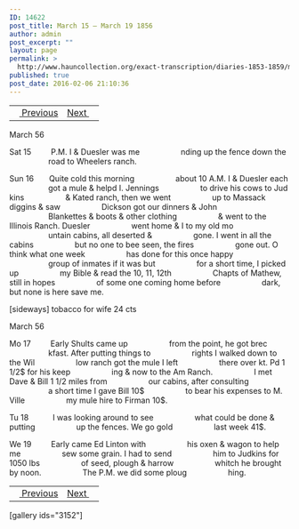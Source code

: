 ```yaml
---
ID: 14622
post_title: March 15 – March 19 1856
author: admin
post_excerpt: ""
layout: page
permalink: >
  http://www.hauncollection.org/exact-transcription/diaries-1853-1859/march-15-march-19-1856/
published: true
post_date: 2016-02-06 21:10:36
---
```

<table style="width: 100%;" align="center">
<tbody>
<tr>
<td><a href="http://www.hauncollection.org/version-2/diaries-1853-1859/march-9-march-14-1856/"><img src="https://lh3.googleusercontent.com/-EFJpxxNiPNw/VqgtWBCZrMI/AAAAAAAAAFU/WfY4lPFWWkg/s800-Ic42/Soeb-Plain-Arrows-8-10px.png" alt="" width="10" height="10" /> Previous</a></td>
<td style="text-align: right;"><a href="http://www.hauncollection.org/version-2/diaries-1853-1859/march-20-march-26-1856/">Next <img src="https://lh3.googleusercontent.com/-67k0cYlpXHw/VqgtWKz1MXI/AAAAAAAAAFU/k9PW_Piyurk/s800-Ic42/Soeb-Plain-Arrows-5-10px.png" alt="" width="10" height="10" /></a></td>
</tr>
</tbody>
</table>
March 56

Sat 15         P.M. I &amp; Duesler was me
<span style="margin-left: 70px;">nding up the fence down the
<span style="margin-left: 70px;">road to Wheelers ranch.</span></span>

Sun 16       Quite cold this morning
<span style="margin-left: 70px;">about 10 A.M. I &amp; Duesler each
<span style="margin-left: 70px;">got a mule &amp; helpd I. Jennings
<span style="margin-left: 70px;">to drive his cows to Jud kins
<span style="margin-left: 70px;">&amp; Kated ranch, then we went
<span style="margin-left: 70px;">up to Massack diggins &amp; saw
<span style="margin-left: 70px;">Dickson got our dinners &amp; John
<span style="margin-left: 70px;">Blankettes &amp; boots &amp; other clothing
<span style="margin-left: 70px;">&amp; went to the Illinois Ranch. Duesler
<span style="margin-left: 70px;">went home &amp; I to my old mo
<span style="margin-left: 70px;">untain cabins, all deserted &amp;
<span style="margin-left: 70px;">gone. I went in all the cabins
<span style="margin-left: 70px;">but no one to bee seen, the fires
<span style="margin-left: 70px;">gone out. O think what one week
<span style="margin-left: 70px;">has done for this once happy
<span style="margin-left: 70px;">group of inmates if it was but
<span style="margin-left: 70px;">for a short time, I picked up
<span style="margin-left: 70px;">my Bible &amp; read the 10, 11, 12th
<span style="margin-left: 70px;">Chapts of Mathew, still in hopes
<span style="margin-left: 70px;">of some one coming home before
<span style="margin-left: 70px;">dark, but none is here save me.</span></span></span></span></span></span></span></span></span></span></span></span></span></span></span></span></span></span></span></span>

[sideways]
tobacco for wife 24 cts

March 56

Mo 17         Early Shults came up
<span style="margin-left: 70px;">from the point, he got brec
<span style="margin-left: 70px;">kfast. After putting things to
<span style="margin-left: 70px;">rights I walked down to the Wil
<span style="margin-left: 70px;">low ranch got the mule I left
<span style="margin-left: 70px;">there over kt. Pd 1 1/2$ for his keep
<span style="margin-left: 70px;">ing &amp; now to the Am Ranch.
<span style="margin-left: 70px;">I met Dave &amp; Bill 1 1/2 miles from
<span style="margin-left: 70px;">our cabins, after consulting
<span style="margin-left: 70px;">a short time I gave Bill 10$
<span style="margin-left: 70px;">to bear his expenses to M. Ville
<span style="margin-left: 70px;">my mule hire to Firman 10$.</span></span></span></span></span></span></span></span></span></span></span>

Tu 18           I was looking around to see
<span style="margin-left: 70px;">what could be done &amp; putting
<span style="margin-left: 70px;">up the fences. We go gold
<span style="margin-left: 70px;">last week 41$.</span></span></span>

We 19         Early came Ed Linton with
<span style="margin-left: 70px;">his oxen &amp; wagon to help me
<span style="margin-left: 70px;">sew some grain. I had to send
<span style="margin-left: 70px;">him to Judkins for 1050 lbs
<span style="margin-left: 70px;">of seed, plough &amp; harrow
<span style="margin-left: 70px;">whitch he brought by noon.
<span style="margin-left: 70px;">The P.M. we did some ploug
<span style="margin-left: 70px;">hing.</span></span></span></span></span></span></span>
<table style="width: 100%;" align="center">
<tbody>
<tr>
<td><a href="http://www.hauncollection.org/version-2/diaries-1853-1859/march-9-march-14-1856/"><img src="https://lh3.googleusercontent.com/-EFJpxxNiPNw/VqgtWBCZrMI/AAAAAAAAAFU/WfY4lPFWWkg/s800-Ic42/Soeb-Plain-Arrows-8-10px.png" alt="" width="10" height="10" /> Previous</a></td>
<td style="text-align: right;"><a href="http://www.hauncollection.org/version-2/diaries-1853-1859/march-20-march-26-1856/">Next <img src="https://lh3.googleusercontent.com/-67k0cYlpXHw/VqgtWKz1MXI/AAAAAAAAAFU/k9PW_Piyurk/s800-Ic42/Soeb-Plain-Arrows-5-10px.png" alt="" width="10" height="10" /></a></td>
</tr>
</tbody>
</table>
[gallery ids="3152"]